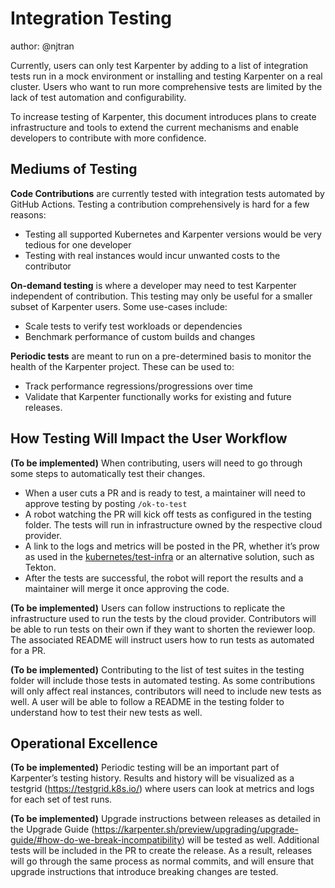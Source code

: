 # Integration Testing
author: @njtran

Currently, users can only test Karpenter by adding to a list of integration tests run in a mock environment or installing and testing Karpenter on a real cluster. Users who want to run more comprehensive tests are limited by the lack of test automation and configurability.

To increase testing of Karpenter, this document introduces plans to create infrastructure and tools to extend the current mechanisms and enable developers to contribute with more confidence.

## Mediums of Testing

__Code Contributions__ are currently tested with integration tests automated by GitHub Actions. Testing a contribution comprehensively is hard for a few reasons:

* Testing all supported Kubernetes and Karpenter versions would be very tedious for one developer
* Testing with real instances would incur unwanted costs to the contributor

__On-demand testing__ is where a developer may need to test Karpenter independent of contribution. This testing may only be useful for a smaller subset of Karpenter users. Some use-cases include:

* Scale tests to verify test workloads or dependencies
* Benchmark performance of custom builds and changes

__Periodic tests__ are meant to run on a pre-determined basis to monitor the health of the Karpenter project. These can be used to:

* Track performance regressions/progressions over time
* Validate that Karpenter functionally works for existing and future releases.

## How Testing Will Impact the User Workflow

__(To be implemented)__ When contributing, users will need to go through some steps to automatically test their changes.

* When a user cuts a PR and is ready to test, a maintainer will need to approve testing by posting `/ok-to-test`
* A robot watching the PR will kick off tests as configured in the testing folder. The tests will run in infrastructure owned by the respective cloud provider.
* A link to the logs and metrics will be posted in the PR, whether it’s prow as used in the [kubernetes/test-infra](https://github.com/kubernetes/test-infra) or an alternative solution, such as Tekton.
* After the tests are successful, the robot will report the results and a maintainer will merge it once approving the code.

__(To be implemented)__ Users can follow instructions to replicate the infrastructure used to run the tests by the cloud provider. Contributors will be able to run tests on their own if they want to shorten the reviewer loop. The associated README will instruct users how to run tests as automated for a PR.

__(To be implemented)__ Contributing to the list of test suites in the testing folder will include those tests in automated testing. As some contributions will only affect real instances, contributors will need to include new tests as well. A user will be able to follow a README in the testing folder to understand how to test their new tests as well.

## Operational Excellence

__(To be implemented)__ Periodic testing will be an important part of Karpenter’s testing history. Results and history will be visualized as a testgrid (https://testgrid.k8s.io/) where users can look at metrics and logs for each set of test runs.

__(To be implemented)__ Upgrade instructions between releases as detailed in the Upgrade Guide (https://karpenter.sh/preview/upgrading/upgrade-guide/#how-do-we-break-incompatibility) will be tested as well. Additional tests will be included in the PR to create the release. As a result, releases will go through the same process as normal commits, and will ensure that upgrade instructions that introduce breaking changes are tested.
